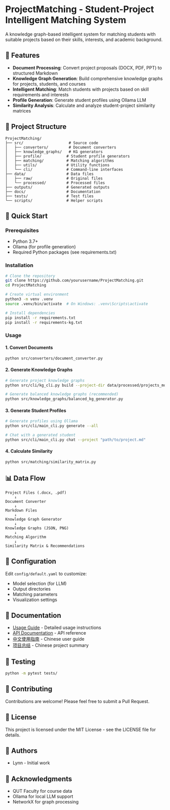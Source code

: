 # ProjectMatching - Student-Project Intelligent Matching System

A knowledge graph-based intelligent system for matching students with suitable projects based on their skills, interests, and academic background.

## 🎯 Features

- **Document Processing**: Convert project proposals (DOCX, PDF, PPT) to structured Markdown
- **Knowledge Graph Generation**: Build comprehensive knowledge graphs for projects, students, and courses
- **Intelligent Matching**: Match students with projects based on skill requirements and interests
- **Profile Generation**: Generate student profiles using Ollama LLM
- **Similarity Analysis**: Calculate and analyze student-project similarity matrices

## 📁 Project Structure

```
ProjectMatching/
├── src/                    # Source code
│   ├── converters/         # Document converters
│   ├── knowledge_graphs/   # KG generators
│   ├── profile/           # Student profile generators
│   ├── matching/          # Matching algorithms
│   ├── utils/             # Utility functions
│   └── cli/               # Command-line interfaces
├── data/                  # Data files
│   ├── raw/               # Original files
│   └── processed/         # Processed files
├── outputs/               # Generated outputs
├── docs/                  # Documentation
├── tests/                 # Test files
└── scripts/               # Helper scripts
```

## 🚀 Quick Start

### Prerequisites

- Python 3.7+
- Ollama (for profile generation)
- Required Python packages (see requirements.txt)

### Installation

```bash
# Clone the repository
git clone https://github.com/yourusername/ProjectMatching.git
cd ProjectMatching

# Create virtual environment
python3 -m venv .venv
source .venv/bin/activate  # On Windows: .venv\Scripts\activate

# Install dependencies
pip install -r requirements.txt
pip install -r requirements-kg.txt
```

### Usage

#### 1. Convert Documents

```bash
python src/converters/document_converter.py
```

#### 2. Generate Knowledge Graphs

```bash
# Generate project knowledge graphs
python src/cli/kg_cli.py build --project-dir data/processed/projects_md

# Generate balanced knowledge graphs (recommended)
python src/knowledge_graphs/balanced_kg_generator.py
```

#### 3. Generate Student Profiles

```bash
# Generate profiles using Ollama
python src/cli/main_cli.py generate --all

# Chat with a generated student
python src/cli/main_cli.py chat --project "path/to/project.md"
```

#### 4. Calculate Similarity

```bash
python src/matching/similarity_matrix.py
```

## 📊 Data Flow

```
Project Files (.docx, .pdf) 
    ↓ 
Document Converter 
    ↓
Markdown Files 
    ↓
Knowledge Graph Generator 
    ↓
Knowledge Graphs (JSON, PNG) 
    ↓
Matching Algorithm 
    ↓
Similarity Matrix & Recommendations
```

## 🔧 Configuration

Edit `config/default.yaml` to customize:
- Model selection (for LLM)
- Output directories
- Matching parameters
- Visualization settings

## 📖 Documentation

- [Usage Guide](USAGE.md) - Detailed usage instructions
- [API Documentation](API.md) - API reference
- [中文使用指南](USAGE_CN.md) - Chinese user guide
- [项目总结](PROJECT_SUMMARY_CN.md) - Chinese project summary

## 🧪 Testing

```bash
python -m pytest tests/
```

## 🤝 Contributing

Contributions are welcome! Please feel free to submit a Pull Request.

## 📄 License

This project is licensed under the MIT License - see the LICENSE file for details.

## 👥 Authors

- Lynn - Initial work

## 🙏 Acknowledgments

- QUT Faculty for course data
- Ollama for local LLM support
- NetworkX for graph processing

